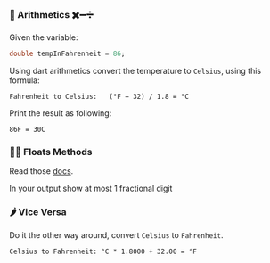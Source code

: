 ### 🍋 Arithmetics ✖️➖➗

Given the variable:

```dart
double tempInFahrenheit = 86;
```

Using dart arithmetics convert the temperature to `Celsius`, using this formula:

```
Fahrenheit to Celsius:   (°F − 32) / 1.8 = °C
```

Print the result as following:

```
86F = 30C
```

### 🤼‍♂️ Floats Methods

Read those [docs](https://api.dart.dev/stable/2.16.1/dart-core/num/toStringAsFixed.html).

In your output show at most 1 fractional digit

### 🌶 Vice Versa

Do it the other way around, convert `Celsius` to `Fahrenheit`.

```
Celsius to Fahrenheit: °C * 1.8000 + 32.00 = °F
```
